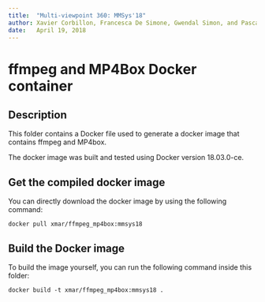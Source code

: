 ```yaml
---
title:	"Multi-viewpoint 360: MMSys'18"
author: Xavier Corbillon, Francesca De Simone, Gwendal Simon, and Pascal Frossard
date:	April 19, 2018
---
```


# ffmpeg and MP4Box Docker container

## Description

This folder contains a Docker file used to generate a docker image that contains ffmpeg and MP4box.

The docker image was built and tested using Docker version 18.03.0-ce.

## Get the compiled docker image

You can directly download the docker image by using the following command:

    docker pull xmar/ffmpeg_mp4box:mmsys18

## Build the Docker image

To build the image yourself, you can run the following command inside this folder:

    docker build -t xmar/ffmpeg_mp4box:mmsys18 .
